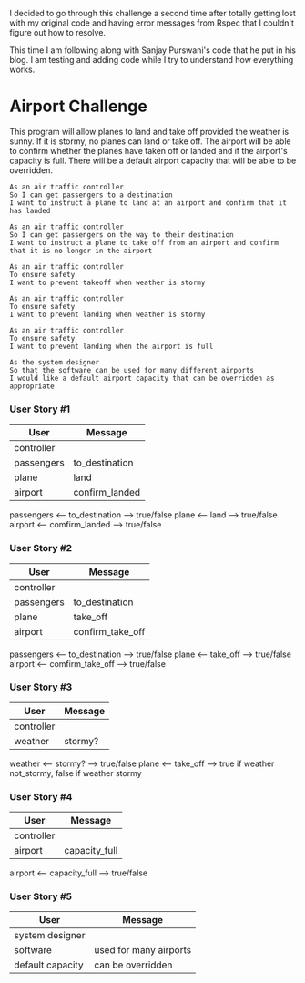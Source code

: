 I decided to go through this challenge a second time after totally getting lost with my original code and having error messages from Rspec that I couldn't figure out how to resolve.

This time I am following along with Sanjay Purswani's code that he put in his blog. I am testing and adding code while I try to understand how everything works.


# Airport Challenge

This program will allow planes to land and take off provided the weather is sunny.  If it is stormy, no planes can land or take off.
The airport will be able to confirm whether the planes have taken off or landed and if the airport's capacity is full.  There will be a default airport capacity that will be able to be overridden.

```
As an air traffic controller
So I can get passengers to a destination
I want to instruct a plane to land at an airport and confirm that it has landed

As an air traffic controller
So I can get passengers on the way to their destination
I want to instruct a plane to take off from an airport and confirm that it is no longer in the airport

As an air traffic controller
To ensure safety
I want to prevent takeoff when weather is stormy

As an air traffic controller
To ensure safety
I want to prevent landing when weather is stormy

As an air traffic controller
To ensure safety
I want to prevent landing when the airport is full

As the system designer
So that the software can be used for many different airports
I would like a default airport capacity that can be overridden as appropriate
```

### User Story #1

| User        | Message         |
|-------------|-----------------|
| controller  |                 |
| passengers  |  to_destination |
| plane       |  land           |
| airport     |  confirm_landed |

passengers <-- to_destination --> true/false
plane <-- land --> true/false
airport <-- comfirm_landed --> true/false

### User Story #2

| User        | Message           |
|-------------|-------------------|
| controller  |                   |
| passengers  |  to_destination   |
| plane       |  take_off         |
| airport     |  confirm_take_off |

passengers <-- to_destination --> true/false
plane <-- take_off --> true/false
airport <-- comfirm_take_off --> true/false

### User Story #3

| User        | Message           |
|-------------|-------------------|
| controller  |                   |
| weather     | stormy?           |

weather <-- stormy? --> true/false
plane <-- take_off --> true if weather not_stormy, false if weather stormy

### User Story #4

| User        | Message           |
|-------------|-------------------|
| controller  |                   |
| airport     |  capacity_full    |

airport <-- capacity_full --> true/false

### User Story #5

| User              | Message                 |
|-------------------|-------------------------|
| system designer   |                         |
| software          | used for many airports  |
| default capacity  | can be overridden       |
